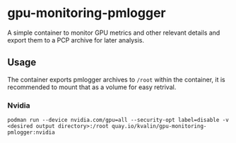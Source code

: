 # gpu-monitoring-pmlogger
A simple container to monitor GPU metrics and other relevant details and export them to a PCP archive for later analysis.

## Usage
The container exports pmlogger archives to `/root` within the container, it is recommended to mount that as a volume for easy retrival.

### Nvidia
`podman run --device nvidia.com/gpu=all --security-opt label=disable -v <desired output directory>:/root quay.io/kvalin/gpu-monitoring-pmlogger:nvidia`
